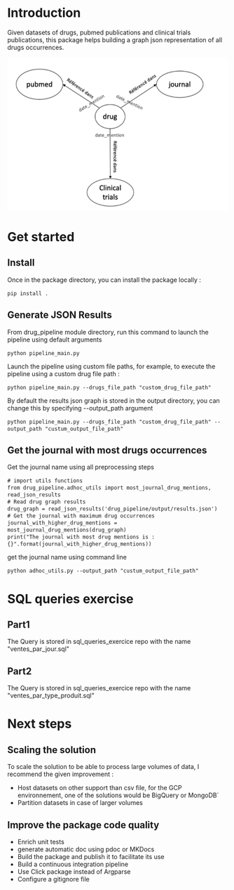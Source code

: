 # Introduction

Given datasets of drugs, pubmed publications and clinical trials publications, this package helps building a graph json representation of all drugs occurrences.

![Graph representation](doc/graph.png)

# Get started
## Install
Once in the package directory, you can install the package locally : 
```
pip install .
```
## Generate JSON Results
From drug_pipeline module directory, run this command to launch the pipeline using default arguments
```
python pipeline_main.py
```
Launch the pipeline using custom file paths, for example,  to execute the pipeline using a custom drug file path :
```
python pipeline_main.py --drugs_file_path "custom_drug_file_path"
```
By default the results json graph is stored in the output directory, you can change this by specifying --output_path argument
```
python pipeline_main.py --drugs_file_path "custom_drug_file_path" --output_path "custum_output_file_path"
```


## Get the journal with most drugs occurrences

Get the journal name using all preprocessing steps
```
# import utils functions
from drug_pipeline.adhoc_utils import most_journal_drug_mentions, read_json_results
# Read drug graph results
drug_graph = read_json_results('drug_pipeline/output/results.json')
# Get the journal with maximum drug occurrences 
journal_with_higher_drug_mentions = most_journal_drug_mentions(drug_graph)
print("The journal with most drug mentions is : {}".format(journal_with_higher_drug_mentions))
```

get the journal name using command line 
```
python adhoc_utils.py --output_path "custum_output_file_path"
```


# SQL queries exercise

## Part1
The Query is stored in sql_queries_exercice repo with the name "ventes_par_jour.sql"
## Part2
The Query is stored in sql_queries_exercice repo with the name "ventes_par_type_produit.sql"

# Next steps
## Scaling the solution
To scale the solution to be able to process large volumes of data, I recommend the given improvement :

* Host datasets on other support than csv file, for the GCP environnement, one of the solutions would be BigQuery or MongoDB`
* Partition datasets in case of larger volumes

## Improve the package code quality
* Enrich unit tests
* generate automatic doc using pdoc or MKDocs
* Build the package and publish it to facilitate its use
* Build a continuous integration pipeline
* Use Click package instead of Argparse
* Configure a gitignore file
